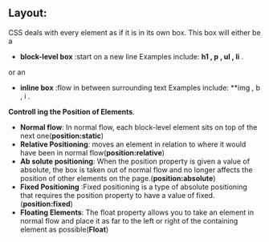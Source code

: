 ## Layout:
CSS deals with every element as if it is in its own box. This box will either be a 
- **block-level box** :start on a new line Examples include: **h1 , p , ul , li** .

or an
 - **inline box** :flow in between surrounding text Examples include: **img , b , i .

**Controll ing the Position of Elements**.

 - **Normal flow**: In normal flow, each block-level element sits on top of the next one(**position:static**)
 - **Relative Positioning**: moves an element in relation to where it would have been in normal flow(**position:relative**)
 - **Ab solute positioning**: When the position property is given a value of absolute, the box is taken out of normal
flow and no longer affects the position of other elements on the page.(**position:absolute**)
 - **Fixed Positioning** :Fixed positioning is a type of absolute positioning that requires the position property to have a value of fixed.(**position:fixed**)
 - **Floating Elements**: The float property allows you to take an element in normal flow and place it as far to the
left or right of the containing element as possible(**Float**)